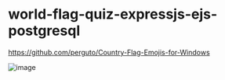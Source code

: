 # world-flag-quiz-expressjs-ejs-postgresql
https://github.com/perguto/Country-Flag-Emojis-for-Windows

![image](https://github.com/rkapril/world-flag-quiz-expressjs-ejs-postgresql/assets/61505106/92a8e0a9-84d1-4fbd-b978-6eea2720eb54)

